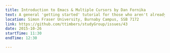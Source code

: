 ```yaml
---
title: Introduction to Emacs & Multiple Cursors by Dan Fornika
text: A general 'getting started' tutorial for those who aren't already familiar with Emacs
location: Simon Fraser University, Burnaby Campus, SSB 7172
link: https://github.com/ttimbers/studyGroup/issues/43
date: 2015-10-26
startTime: 11:30
endTime: 12:30

---
```

